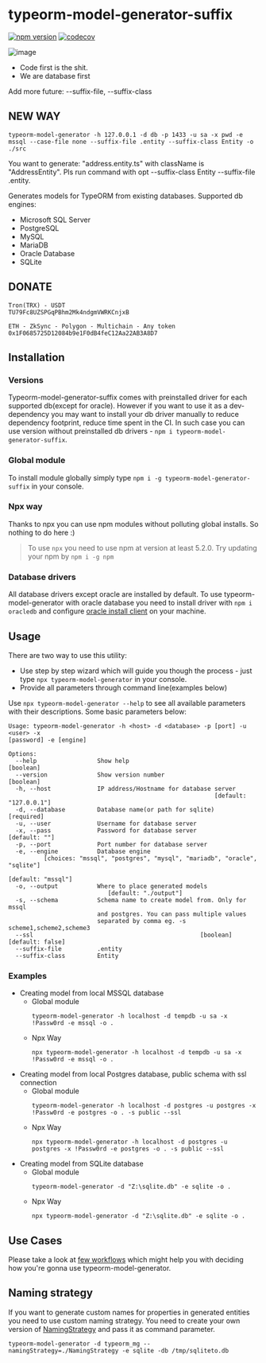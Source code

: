 # typeorm-model-generator-suffix

[![npm version](https://badge.fury.io/js/typeorm-model-generator.svg)](https://badge.fury.io/js/typeorm-model-generator)
[![codecov](https://codecov.io/gh/Kononnable/typeorm-model-generator/branch/master/graph/badge.svg)](https://codecov.io/gh/Kononnable/typeorm-model-generator)

![image](https://github.com/user-attachments/assets/c082de79-ee7b-45e4-abf2-fc8f6985e4fa)


 - Code first is the shit. 
 - We are database first

Add more future: --suffix-file, --suffix-class

## NEW WAY
```shell
typeorm-model-generator -h 127.0.0.1 -d db -p 1433 -u sa -x pwd -e mssql --case-file none --suffix-file .entity --suffix-class Entity -o ./src
```

You want to generate: "address.entity.ts" with className is "AddressEntity". Pls run command with opt --suffix-class Entity --suffix-file .entity.

Generates models for TypeORM from existing databases.
Supported db engines:
* Microsoft SQL Server
* PostgreSQL
* MySQL
* MariaDB
* Oracle Database
* SQLite

## DONATE
```
Tron(TRX) - USDT
TU79Fc8UZSPGqPBhm2Mk4ndgmVWRKCnjxB
```

```
ETH - ZkSync - Polygon - Multichain - Any token
0x1F0685725D12084b9e1F0dB4feC12Aa22AB3A8D7
```


## Installation
### Versions
Typeorm-model-generator-suffix comes with preinstalled driver for each supported db(except for oracle). However if you want to use it as a dev-dependency you may want to install your db driver manually to reduce dependency footprint, reduce time spent in the CI. In such case you can use version without preinstalled db drivers - `npm i typeorm-model-generator-suffix`.  
### Global module
To install module globally simply type `npm i -g typeorm-model-generator-suffix` in your console.
### Npx way
Thanks to npx you can use npm modules without polluting global installs. So nothing to do here :)
>To use `npx` you need to use npm at version at least 5.2.0. Try updating your npm by `npm i -g npm`
### Database drivers
All database drivers except oracle are installed by default. To use typeorm-model-generator with oracle database you need to install driver with `npm i oracledb` and configure [oracle install client](http://www.oracle.com/technetwork/database/database-technologies/instant-client/overview/index.html) on your machine.

## Usage 
There are two way to use this utility:
- Use step by step wizard which will guide you though the process - just type `npx typeorm-model-generator` in your console.
- Provide all parameters through command line(examples below)


Use `npx typeorm-model-generator --help` to see all available parameters with their descriptions. Some basic parameters below:
```shell
Usage: typeorm-model-generator -h <host> -d <database> -p [port] -u <user> -x
[password] -e [engine]

Options:
  --help                 Show help                                     [boolean]
  --version              Show version number                           [boolean]
  -h, --host             IP address/Hostname for database server
                                                          [default: "127.0.0.1"]
  -d, --database         Database name(or path for sqlite)            [required]
  -u, --user             Username for database server
  -x, --pass             Password for database server              [default: ""]
  -p, --port             Port number for database server
  -e, --engine           Database engine
          [choices: "mssql", "postgres", "mysql", "mariadb", "oracle", "sqlite"]
                                                              [default: "mssql"]
  -o, --output           Where to place generated models
                            [default: "./output"]
  -s, --schema           Schema name to create model from. Only for mssql
                         and postgres. You can pass multiple values
                         separated by comma eg. -s scheme1,scheme2,scheme3
  --ssl                                               [boolean] [default: false]
  --suffix-file          .entity
  --suffix-class         Entity
```
### Examples

* Creating model from local MSSQL database
   * Global module
      ```
      typeorm-model-generator -h localhost -d tempdb -u sa -x !Passw0rd -e mssql -o .
      ````
   * Npx Way
      ```
      npx typeorm-model-generator -h localhost -d tempdb -u sa -x !Passw0rd -e mssql -o .
      ````
* Creating model from local Postgres database, public schema with ssl connection
   * Global module
      ```
      typeorm-model-generator -h localhost -d postgres -u postgres -x !Passw0rd -e postgres -o . -s public --ssl
      ````
   * Npx Way
      ```
      npx typeorm-model-generator -h localhost -d postgres -u postgres -x !Passw0rd -e postgres -o . -s public --ssl
      ````
* Creating model from SQLite database
   * Global module
      ```
      typeorm-model-generator -d "Z:\sqlite.db" -e sqlite -o .
      ````
   * Npx Way
      ```
      npx typeorm-model-generator -d "Z:\sqlite.db" -e sqlite -o .
      ````
## Use Cases
Please take a look at [few workflows](USECASES.md) which might help you with deciding how you're gonna use typeorm-model-generator.
## Naming strategy
If you want to generate custom names for properties in generated entities you need to use custom naming strategy. You need to create your own version of [NamingStrategy](https://github.com/Kononnable/typeorm-model-generator/blob/master/src/NamingStrategy.ts) and pass it as command parameter.

```typeorm-model-generator -d typeorm_mg --namingStrategy=./NamingStrategy -e sqlite -db /tmp/sqliteto.db```
